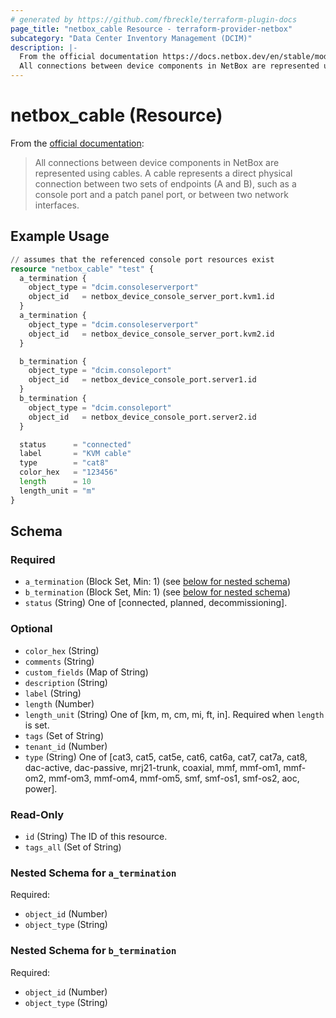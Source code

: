```yaml
---
# generated by https://github.com/fbreckle/terraform-plugin-docs
page_title: "netbox_cable Resource - terraform-provider-netbox"
subcategory: "Data Center Inventory Management (DCIM)"
description: |-
  From the official documentation https://docs.netbox.dev/en/stable/models/dcim/cable/:
  All connections between device components in NetBox are represented using cables. A cable represents a direct physical connection between two sets of endpoints (A and B), such as a console port and a patch panel port, or between two network interfaces.
---
```


# netbox_cable (Resource)

From the [official documentation](https://docs.netbox.dev/en/stable/models/dcim/cable/):

> All connections between device components in NetBox are represented using cables. A cable represents a direct physical connection between two sets of endpoints (A and B), such as a console port and a patch panel port, or between two network interfaces.

## Example Usage

```terraform
// assumes that the referenced console port resources exist
resource "netbox_cable" "test" {
  a_termination {
    object_type = "dcim.consoleserverport"
    object_id   = netbox_device_console_server_port.kvm1.id
  }
  a_termination {
    object_type = "dcim.consoleserverport"
    object_id   = netbox_device_console_server_port.kvm2.id
  }

  b_termination {
    object_type = "dcim.consoleport"
    object_id   = netbox_device_console_port.server1.id
  }
  b_termination {
    object_type = "dcim.consoleport"
    object_id   = netbox_device_console_port.server2.id
  }

  status      = "connected"
  label       = "KVM cable"
  type        = "cat8"
  color_hex   = "123456"
  length      = 10
  length_unit = "m"
}
```

<!-- schema generated by tfplugindocs -->
## Schema

### Required

- `a_termination` (Block Set, Min: 1) (see [below for nested schema](#nestedblock--a_termination))
- `b_termination` (Block Set, Min: 1) (see [below for nested schema](#nestedblock--b_termination))
- `status` (String) One of [connected, planned, decommissioning].

### Optional

- `color_hex` (String)
- `comments` (String)
- `custom_fields` (Map of String)
- `description` (String)
- `label` (String)
- `length` (Number)
- `length_unit` (String) One of [km, m, cm, mi, ft, in]. Required when `length` is set.
- `tags` (Set of String)
- `tenant_id` (Number)
- `type` (String) One of [cat3, cat5, cat5e, cat6, cat6a, cat7, cat7a, cat8, dac-active, dac-passive, mrj21-trunk, coaxial, mmf, mmf-om1, mmf-om2, mmf-om3, mmf-om4, mmf-om5, smf, smf-os1, smf-os2, aoc, power].

### Read-Only

- `id` (String) The ID of this resource.
- `tags_all` (Set of String)

<a id="nestedblock--a_termination"></a>
### Nested Schema for `a_termination`

Required:

- `object_id` (Number)
- `object_type` (String)


<a id="nestedblock--b_termination"></a>
### Nested Schema for `b_termination`

Required:

- `object_id` (Number)
- `object_type` (String)


